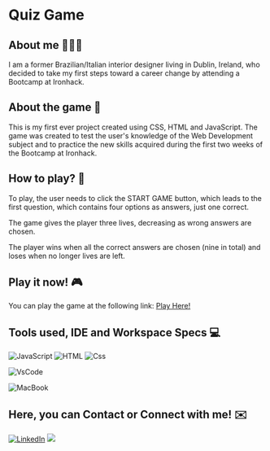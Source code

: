 ﻿# Quiz Game

## About me 🙋🏻‍♂️
I am a former Brazilian/Italian interior designer living in Dublin, Ireland, who decided to take my first steps toward a career change by attending a Bootcamp at Ironhack.

## About the game 💭
This is my first ever project created using CSS, HTML and JavaScript.
The game was created to test the user's knowledge of the Web Development subject and to practice the new skills acquired during the first two weeks of the Bootcamp at Ironhack.

## How to play? 🤔
To play, the user needs to click the START GAME button, which leads to the first question, which contains four options as answers, just one correct.

The game gives the player three lives, decreasing as wrong answers are chosen.

The player wins when all the correct answers are chosen (nine in total) and loses when no longer lives are left.

## Play it now! 🎮
You can play the game at the following link: [Play Here!](https://t-minini.github.io/project-one-the-game/)

## Tools used, IDE and Workspace Specs 💻
![JavaScript](https://img.shields.io/badge/JavaScript-F7DF1E?style=for-the-badge&logo=javascript&logoColor=black)
![HTML](https://img.shields.io/badge/HTML5-E34F26?style=for-the-badge&logo=html5&logoColor=white)
![Css](https://img.shields.io/badge/CSS3-1572B6?style=for-the-badge&logo=css3&logoColor=white)

![VsCode](https://img.shields.io/badge/Visual_Studio_Code-0078D4?style=for-the-badge&logo=visual%20studio%20code&logoColor=white)

![MacBook](https://img.shields.io/badge/Apple-MacBook_Pro_2021-999999?style=for-the-badge&logo=apple&logoColor=white)

## Here, you can Contact or Connect with me! ✉️
[![LinkedIn](https://img.shields.io/badge/LinkedIn-0077B5?style=for-the-badge&logo=linkedin&logoColor=white)](https://www.linkedin.com/in/tulio-minini/)
<a href = "mailto:tulio.mminini@gmail.com"><img src="https://img.shields.io/badge/Gmail-D14836?style=for-the-badge&logo=gmail&logoColor=white" target="_blank"></a>
